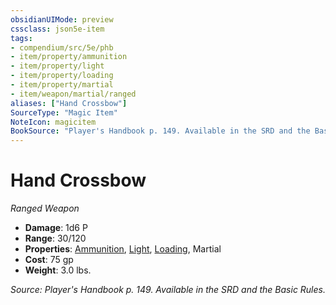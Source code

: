 ```yaml
---
obsidianUIMode: preview
cssclass: json5e-item
tags:
- compendium/src/5e/phb
- item/property/ammunition
- item/property/light
- item/property/loading
- item/property/martial
- item/weapon/martial/ranged
aliases: ["Hand Crossbow"]
SourceType: "Magic Item"
NoteIcon: magicitem
BookSource: "Player's Handbook p. 149. Available in the SRD and the Basic Rules."
---
```

# Hand Crossbow
*Ranged Weapon*  

- **Damage**: 1d6 P
- **Range**: 30/120
- **Properties**: [Ammunition](/2-Mechanics/CLI/rules/item-properties.md#Ammunition), [Light](/2-Mechanics/CLI/rules/item-properties.md#Light), [Loading](/2-Mechanics/CLI/rules/item-properties.md#Loading), Martial
- **Cost**: 75 gp
- **Weight**: 3.0 lbs.

*Source: Player's Handbook p. 149. Available in the SRD and the Basic Rules.*